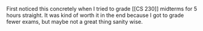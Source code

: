 First noticed this concretely when I tried to grade [[CS 230]] midterms for 5 hours straight. It was kind of worth it in the end because I got to grade fewer exams, but maybe not a great thing sanity wise.